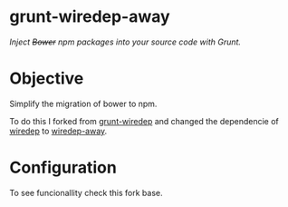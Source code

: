grunt-wiredep-away
==================
*Inject ~~Bower~~ npm packages into your source code with Grunt.*

# Objective
Simplify the migration of bower to npm.

To do this I forked from [grunt-wiredep](https://github.com/stephenplusplus/grunt-wiredep) and changed the
dependencie of [wiredep](https://github.com/taptapship/wiredep) to
[wiredep-away](https://github.com/johnnyasantoss/wiredep-away).

# Configuration
To see funcionallity check this fork base.